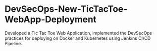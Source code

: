 # DevSecOps-New-TicTacToe-WebApp-Deployment
Developed a Tic Tac Toe Web Application, implemented the DevSecOps practices for deploying on Docker and Kubernetes using Jenkins CI/CD Pipeline.
